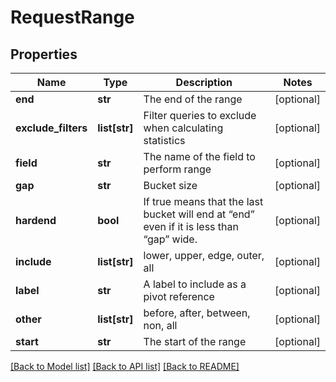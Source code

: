 # RequestRange

## Properties
Name | Type | Description | Notes
------------ | ------------- | ------------- | -------------
**end** | **str** | The end of the range | [optional] 
**exclude_filters** | **list[str]** | Filter queries to exclude when calculating statistics | [optional] 
**field** | **str** | The name of the field to perform range | [optional] 
**gap** | **str** | Bucket size | [optional] 
**hardend** | **bool** | If true means that the last bucket will end at “end” even if it is less than “gap” wide. | [optional] 
**include** | **list[str]** | lower, upper, edge, outer, all | [optional] 
**label** | **str** | A label to include as a pivot reference | [optional] 
**other** | **list[str]** | before, after, between, non, all | [optional] 
**start** | **str** | The start of the range | [optional] 

[[Back to Model list]](../README.md#documentation-for-models) [[Back to API list]](../README.md#documentation-for-api-endpoints) [[Back to README]](../README.md)

